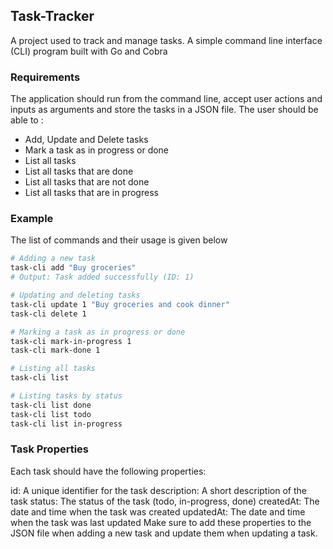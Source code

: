 ## Task-Tracker
A project used to track and manage tasks. A simple command line interface (CLI) program built with Go and Cobra

### Requirements
The application should run from the command line, accept user actions and inputs as arguments and store the tasks in a JSON file. The user should be able to :
- Add, Update and Delete tasks
- Mark a task as in progress or done
- List all tasks
- List all tasks that are done
- List all tasks that are not done
- List all tasks that are in progress

### Example
The list of commands and their usage is given below
```sh
# Adding a new task
task-cli add "Buy groceries"
# Output: Task added successfully (ID: 1)

# Updating and deleting tasks
task-cli update 1 "Buy groceries and cook dinner"
task-cli delete 1

# Marking a task as in progress or done
task-cli mark-in-progress 1
task-cli mark-done 1

# Listing all tasks
task-cli list

# Listing tasks by status
task-cli list done
task-cli list todo
task-cli list in-progress
```

### Task Properties
Each task should have the following properties:

id: A unique identifier for the task
description: A short description of the task
status: The status of the task (todo, in-progress, done)
createdAt: The date and time when the task was created
updatedAt: The date and time when the task was last updated
Make sure to add these properties to the JSON file when adding a new task and update them when updating a task.
